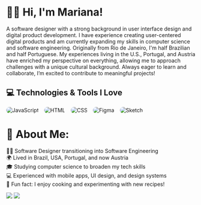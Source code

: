 # 👩‍💻 Hi, I'm Mariana!
A software designer with a strong background in user interface design and digital product development. I have experience creating user-centered digital products and am currently expanding my skills in computer science and software engineering. Originally from Rio de Janeiro, I'm half Brazilian and half Portuguese. My experiences living in the U.S., Portugal, and Austria have enriched my perspective on everything, allowing me to approach challenges with a unique cultural background. Always eager to learn and collaborate, I’m excited to contribute to meaningful projects! 

## 💻 Technologies & Tools I Love

<div style="display: flex; flex-wrap: wrap; gap: 15px;">
    <img src="https://img.icons8.com/color/50/000000/javascript--v1.png" alt="JavaScript" style="border-radius: 10px;" />
    <img src="https://img.icons8.com/color/50/000000/html-5.png" alt="HTML" style="border-radius: 10px;" />
    <img src="https://img.icons8.com/color/50/000000/css3.png" alt="CSS" style="border-radius: 10px;" />
    <div style="display: flex; gap: 15px;">
        <img src="https://img.icons8.com/color/50/000000/figma.png" alt="Figma" style="border-radius: 10px;" />
        <img src="https://img.icons8.com/color/50/000000/sketch.png" alt="Sketch" style="border-radius: 10px;" />
    </div>
</div>



# 💫 About Me:
👩‍💻 Software Designer transitioning into Software Engineering<br>🌍 Lived in Brazil, USA, Portugal, and now Austria<br>🎓 Studying computer science to broaden my tech skills<br>💻 Experienced with mobile apps, UI design, and design systems<br>🍴 Fun fact: I enjoy cooking and experimenting with new recipes!

<div> 
  <a href = "mailto: 1mariana.magalhaes1@gmail.com"><img src="https://img.shields.io/badge/-Gmail-%23333?style=for-the-badge&logo=gmail&logoColor=white" target="_blank"></a>
  <a href="https://www.linkedin.com/in/mariana-magalhaess/" target="_blank"><img src="https://img.shields.io/badge/-LinkedIn-%230077B5?style=for-the-badge&logo=linkedin&logoColor=white" target="_blank"></a> 
</div>
